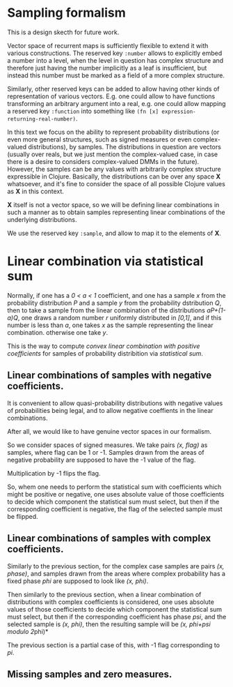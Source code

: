 # Sampling formalism

This is a design skecth for future work.

Vector space of recurrent maps is sufficiently flexible to extend it
with various constructions. The reserved key `:number` allows to
explicitly embed a number into a level, when the level in question
has complex structure and therefore just having the number
implicitly as a leaf is insufficient, but instead this number must
be marked as a field of a more complex structure.

Similarly, other reserved keys can be added to allow having other
kinds of representation of various vectors. E.g. one could allow
to have functions transforming an arbitrary argument into a real,
e.g. one could allow mapping a reserved key `:function` into something
like `(fn [x] expression-returning-real-number)`.

In this text we focus on the ability to represent probability
distributions (or even more general structures, such as signed measures
or even complex-valued distributions), by samples. The distributions
in question are vectors (usually over reals, but we just mention
the complex-valued case, in case there is a desire to considers
complex-valued DMMs in the future). However, the samples can be any
values with arbitrarily complex structure expressible in Clojure.
Basically, the distributions can be over any space **X** whatsoever,
and it's fine to consider the space of all possible Clojure values
as **X** in this context.

**X** itself is not a vector space, so we will be defining linear combinations
in such a manner as to obtain samples representing linear combinations
of the underlying distributions.

We use the reserved key `:sample`, and allow to map it to the
elements of **X**.

# Linear combination via statistical sum

Normally, if one has a *0 < a < 1* coefficient, and one has a sample
*x* from the probability distribution *P* and a sample *y* from
the probability dstribution *Q*, then to take a sample from
the linear combination of the distributions *aP+(1-a)Q*, one
draws a random number *r* uniformly distributed in *[0,1]*,
and if this number is less than *a*, one takes *x* as the sample
representing the linear combination. otherwise one take *y*.

This is the way to compute *convex linear combination with
positive coefficients* for samples of probability distribition via
*statistical sum*.

## Linear combinations of samples with negative coefficients.

It is convenient to allow quasi-probability distributions
with negative values of probabilities being legal,
and to allow negative coeffients in the linear combinations.

After all, we would like to have genuine vector spaces in our formalism.

So we consider spaces of signed measures. We take pairs
*(x, flag)* as samples, where flag can be 1 or -1. Samples drawn
from the areas of negative probability are supposed to have the -1
value of the flag.

Multiplication by -1 flips the flag.

So, whem one needs to perform the statistical sum with coefficients
which might be positive or negative, one uses absolute value of
those coefficients to decide which component the statistical sum must
select, but then if the corresponding coefficient is negative, the
flag of the selected sample must be flipped.

## Linear combinations of samples with complex coefficients.

Similarly to the previous section, for the complex case
samples are pairs *(x, phase)*, and samples drawn from the areas where
complex probability has a fixed phase *phi* are supposed to
look like *(x, phi)*.

Then similarly to the previous section, when a linear combination of
distributions with complex coefficients is considered, one uses
absolute values of those coefficients to decide which component
the statistical sum must select, but then if the corresponding
coefficient has phase *psi*, and the selected sample is
*(x, phi)*, then the resulting sample will be *(x, phi+psi modulo 2*phi)*

The previous section is a partial case of this, with -1 flag corresponding
to *pi*.

## Missing samples and zero measures.
